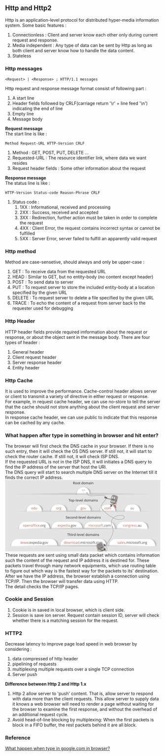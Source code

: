 ## Http and Http2
Http is an application-level protocol for distributed hyper-media information system. Some basic features : 
1. Connectionless : Client and server know each other only during current request and response.
2. Media independent : Any type of data can be sent by Http as long as both client and server know how to handle the data content.  
3. Stateless

### Http messages
```command
<Request> | <Response> ; HTTP/1.1 messages
```
Http request and response message format consist of following part : 
1. A start line
2. Header fields followed by CRLF(carriage return '\r' + line feed '\n') indicating the end of line
3. Empty line
4. Message body

**Request message** <br />
The start line is like : 
```command
Method Request-URL HTTP-Version CRLF
```
1. Method : GET, POST, PUT, DELETE ...
2. Requested-URL : The resource identifier link, where data we want resides
3. Request header fields : Some other information about the request

**Response message** <br />
The status line is like : 
```command
HTTP-Version Status-code Reason-Phrase CRLF
```
1. Status code : 
    1. 1XX : Informational, received and processing
    2. 2XX : Success, received and accepted
    3. 3XX : Redirection, further action must be taken in order to complete the request
    4. 4XX : Client Error, the request contains incorrect syntax or cannot be fulfilled
    5. 5XX : Server Error, server failed to fulfill an apparently valid request

### Http method
Method are case-sensetive, should always and only be upper-case : 
1. GET : To receive data from the requested URL
2. HEAD : Similar to GET, but no entity-body (no content except header)
3. POST : To send data to server
4. PUT : To request server to store the included entity-body at a location specified by the given URL
5. DELETE : To request server to delete a file specified by the given URL
6. TRACE : To echo the content of a request from server back to the requester used for debugging

### Http Header
HTTP header fields provide required imformation about the request or response, or about the object sent in the message body. There are four types of header : 
1. General header
2. Client request header
3. Server response header
4. Entity header

### Http Cache
It is used to improve the performance. Cache-control header allows server or client to transmit a variety of directive in either request or response. <br />
For example, in request cache header, we can use no-store to tell the server that the cache should not store anything about the client request and server response.
<br />
In response cache header, we can use public to indicate that this response can be cached by any cache.

### What happen after type in something in browser and hit enter?
The browser will first check the DNS cache in your browser. If there is no such entry, then it will check the OS DNS server. If still not, it will start to check the router cache. If still not, it will check ISP DNS. <br />
If the requested URL is not in the ISP DNS, it will initiates a DNS query to find the IP address of the server that host the URl. <br />
The DNS query will start to search multiple DNS server on the Internet till it finds the correct IP address. 
![DNS query search](./DNS.png) <br />
These requests are sent using small data packet which contains information such the content of the request and IP address it is destined for. These packets travel through many network equipments, which use routing table to figure out which way is the fastest way for the packets to its' destination. <br />
After we have the IP address, the browser establish a connection using TCP/IP. Then the browser will transfer data using HTTP. <br />
The detail checks the TCP/IP pages.

### Cookie and Session
1. Cookie is in saved in local browser, which is client side.
2. Session is save ion server. Request contain session ID, server will check whether there is a matching session for the request.

### HTTP2
Decrease latency to improve page load speed in web browser by considering : 
1. data compressed of http header
2. pipelining of requests
3. multiplexing multiple requests over a single TCP connection
4. Server push

**Difference between Http 2 and Http 1.x** <br />
1. Http 2 allow server to 'push' content. That is, allow server to respond with data more than the client requests. This allow server to supply data it knows a web browser will need to render a page without waiting for the browser to examine the first response, and without the overhead of an additional request cycle.
2. Avoid head-of-line blocking by multiplexing: When the first packets is block in a FIFO buffer, the rest packets behind it are all block. 

### Reference
[What happen when type in google.com in browser?](https://medium.com/@maneesha.wijesinghe1/what-happens-when-you-type-an-url-in-the-browser-and-press-enter-bb0aa2449c1a)
